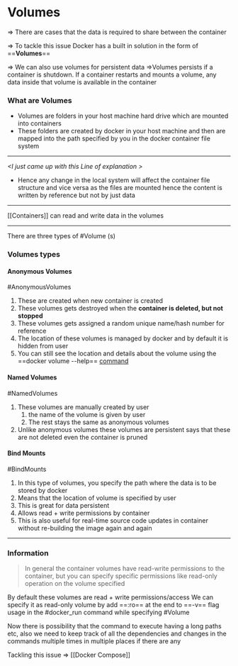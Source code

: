 # Volumes

\=> There are cases that the data is required to share between the container&#x20;

\=> To tackle this issue Docker has a built in solution in the form of ==**Volumes**==&#x20;

\=> We can also use volumes for persistent data =>Volumes persists if a container is shutdown. If a container restarts and mounts a volume, any data inside that volume is available in the container

### What are Volumes

* Volumes are folders in your host machine hard drive which are mounted into containers
* These folders are created by docker in your host machine and then are mapped into the path specified by you in the docker container file system

***

_\<I just came up with this Line of explanation >_

* Hence any change in the local system will affect the container file structure and vice versa as the files are mounted hence the content is written by reference but not by just data

***

\[\[Containers]] can read and write data in the volumes

***

There are three types of #Volume (s)

### Volumes types

#### Anonymous Volumes

\#AnonymousVolumes

1. These are created when new container is created
2. These volumes gets destroyed when the **container is deleted, but not stopped**
3. These volumes gets assigned a random unique name/hash number for reference
4. The location of these volumes is managed by docker and by default it is hidden from user
5. You can still see the location and details about the volume using the ==docker volume --help== [command](Commands.md)

#### Named Volumes

\#NamedVolumes

1. These volumes are manually created by user
   1. the name of the volume is given by user
   2. The rest stays the same as anonymous volumes
2. Unlike anonymous volumes these volumes are persistent says that these are not deleted even the container is pruned

#### Bind Mounts

\#BindMounts

1. In this type of volumes, you specify the path where the data is to be stored by docker
2. Means that the location of volume is specified by user
3. This is great for data persistent
4. Allows read + write permissions by container
5. This is also useful for real-time source code updates in container without re-building the image again and again

***

### Information

> In general the container volumes have read-write permissions to the container, but you can specify specific permissions like read-only operation on the volume specified

By default these volumes are read + write permissions/access We can specify it as read-only volume by add ==:ro== at the end to ==-v== flag usage in the #docker\_run command while specifying #Volume

Now there is possibility that the command to execute having a long paths etc, also we need to keep track of all the dependencies and changes in the commands multiple times in multiple places if there are any

Tackling this issue => \[\[Docker Compose]]
